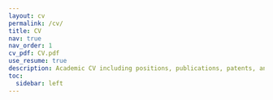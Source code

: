 ```yaml
---
layout: cv
permalink: /cv/
title: CV
nav: true
nav_order: 1
cv_pdf: CV.pdf
use_resume: true
description: Academic CV including positions, publications, patents, and grants.
toc:
  sidebar: left
---
```

